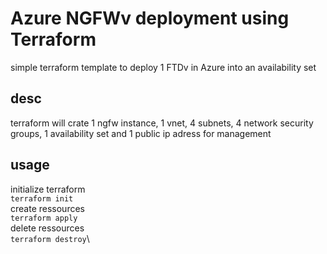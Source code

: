# Azure NGFWv deployment using Terraform
simple terraform template to deploy 1 FTDv in Azure into an availability set


## desc
terraform will crate 1 ngfw instance, 1 vnet, 4 subnets, 4 network security groups, 1 availability set and 1 public ip adress for management

## usage

initialize terraform\
`terraform init`\
create ressources\
`terraform apply`\
delete ressources\
`terraform destroy`\
